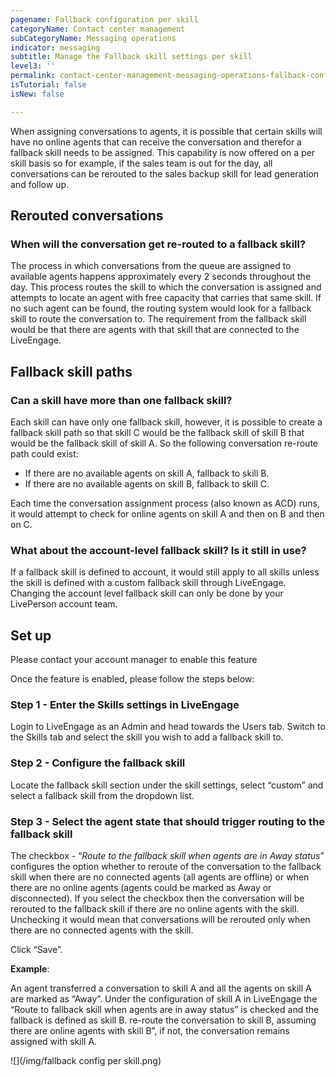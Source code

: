 ```yaml
---
pagename: Fallback configuration per skill
categoryName: Contact center management
subCategoryName: Messaging operations
indicator: messaging
subtitle: Manage the Fallback skill settings per skill
level3: ''
permalink: contact-center-management-messaging-operations-fallback-configuration-per-skill.html
isTutorial: false
isNew: false

---
```

When assigning conversations to agents, it is possible that certain skills will have no online agents that can receive the conversation and therefor a fallback skill needs to be assigned. This capability is now offered on a per skill basis so for example, if the sales team is out for the day, all conversations can be rerouted to the sales backup skill for lead generation and follow up.

## Rerouted conversations

### When will the conversation get re-routed to a fallback skill?

The process in which conversations from the queue are assigned to available agents happens approximately every 2 seconds throughout the day. This process routes the skill to which the conversation is assigned and attempts to locate an agent with free capacity that carries that same skill. If no such agent can be found, the routing system would look for a fallback skill to route the conversation to. The requirement from the fallback skill would be that there are agents with that skill that are connected to the LiveEngage.

## Fallback skill paths

### Can a skill have more than one fallback skill?

Each skill can have only one fallback skill, however, it is possible to create a fallback skill path so that skill C would be the fallback skill of skill B that would be the fallback skill of skill A. So the following conversation re-route path could exist:

* If there are no available agents on skill A, fallback to skill B.
* If there are no available agents on skill B, fallback to skill C.

Each time the conversation assignment process (also known as ACD) runs, it would attempt to check for online agents on skill A and then on B and then on C.

### What about the account-level fallback skill? Is it still in use?

If a fallback skill is defined to account, it would still apply to all skills unless the skill is defined with a custom fallback skill through LiveEngage. Changing the account level fallback skill can only be done by your LivePerson account team.

## Set up

Please contact your account manager to enable this feature

Once the feature is enabled, please follow the steps below:

### Step 1 - Enter the Skills settings in LiveEngage

Login to LiveEngage as an Admin and head towards the Users tab. Switch to the Skills tab and select the skill you wish to add a fallback skill to.

### Step 2 - Configure the fallback skill

Locate the fallback skill section under the skill settings, select “custom” and select a fallback skill from the dropdown list.

### Step 3 - Select the agent state that should trigger routing to the fallback skill

The checkbox - “_Route to the fallback skill when agents are in Away status_” configures the option whether to reroute of the conversation to the fallback skill when there are no connected agents (all agents are offline) or when there are no online agents (agents could be marked as Away or disconnected). If you select the checkbox then the conversation will be rerouted to the fallback skill if there are no online agents with the skill. Unchecking it would mean that conversations will be rerouted only when there are no connected agents with the skill.

Click “Save”.

**Example**:

An agent transferred a conversation to skill A and all the agents on skill A are marked as “Away”. Under the configuration of skill A in LiveEngage the “Route to fallback skill when agents are in away status” is checked and the fallback is defined as skill B. re-route the conversation to skill B, assuming there are online agents with skill B”, if not, the conversation remains assigned with skill A.

![](/img/fallback config per skill.png)